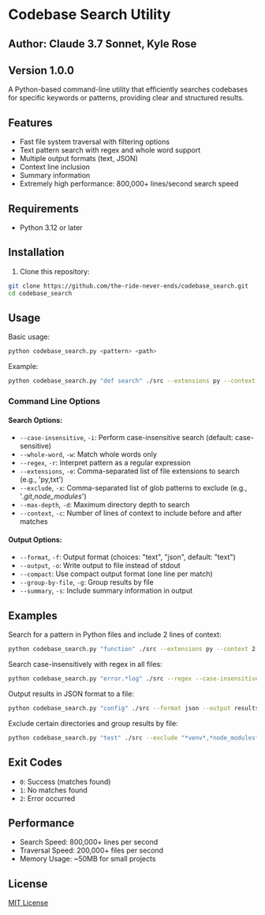 # Codebase Search Utility
## Author: Claude 3.7 Sonnet, Kyle Rose
## Version 1.0.0
A Python-based command-line utility that efficiently searches codebases for specific keywords or patterns, providing clear and structured results.

## Features
- Fast file system traversal with filtering options
- Text pattern search with regex and whole word support
- Multiple output formats (text, JSON)
- Context line inclusion
- Summary information
- Extremely high performance: 800,000+ lines/second search speed

## Requirements
- Python 3.12 or later

## Installation

1. Clone this repository:

```bash
git clone https://github.com/the-ride-never-ends/codebase_search.git
cd codebase_search
```

## Usage

Basic usage:

```bash
python codebase_search.py <pattern> <path>
```

Example:

```bash
python codebase_search.py "def search" ./src --extensions py --context 2
```

### Command Line Options

#### Search Options:

- `--case-insensitive`, `-i`: Perform case-insensitive search (default: case-sensitive)
- `--whole-word`, `-w`: Match whole words only
- `--regex`, `-r`: Interpret pattern as a regular expression
- `--extensions`, `-e`: Comma-separated list of file extensions to search (e.g., 'py,txt')
- `--exclude`, `-x`: Comma-separated list of glob patterns to exclude (e.g., '*.git*,*node_modules*')
- `--max-depth`, `-d`: Maximum directory depth to search
- `--context`, `-c`: Number of lines of context to include before and after matches

#### Output Options:

- `--format`, `-f`: Output format (choices: "text", "json", default: "text")
- `--output`, `-o`: Write output to file instead of stdout
- `--compact`: Use compact output format (one line per match)
- `--group-by-file`, `-g`: Group results by file
- `--summary`, `-s`: Include summary information in output

## Examples

Search for a pattern in Python files and include 2 lines of context:

```bash
python codebase_search.py "function" ./src --extensions py --context 2
```

Search case-insensitively with regex in all files:

```bash
python codebase_search.py "error.*log" ./src --regex --case-insensitive
```

Output results in JSON format to a file:

```bash
python codebase_search.py "config" ./src --format json --output results.json
```

Exclude certain directories and group results by file:

```bash
python codebase_search.py "test" ./src --exclude "*venv*,*node_modules*" --group-by-file
```

## Exit Codes

- `0`: Success (matches found)
- `1`: No matches found
- `2`: Error occurred

## Performance

- Search Speed: 800,000+ lines per second
- Traversal Speed: 200,000+ files per second
- Memory Usage: ~50MB for small projects

## License

[MIT License](LICENSE)